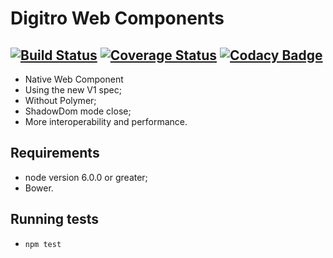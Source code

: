 # Digitro Web Components 
[![Build Status](https://travis-ci.org/Digitro/web-components.svg?branch=develop)](https://travis-ci.org/Digitro/web-components) [![Coverage Status](https://coveralls.io/repos/github/Digitro/web-components/badge.svg?branch=develop)](https://coveralls.io/github/Digitro/web-components?branch=develop) [![Codacy Badge](https://api.codacy.com/project/badge/Grade/ed90d864157340bfbbd570404ee0d685)](https://www.codacy.com/app/jhonatandarosa/web-components?utm_source=github.com&amp;utm_medium=referral&amp;utm_content=Digitro/web-components&amp;utm_campaign=Badge_Grade)
----
* Native Web Component
* Using the new V1 spec;
* Without Polymer;
* ShadowDom mode close;
* More interoperability and performance.

## Requirements
* node version 6.0.0 or greater;
* Bower.

## Running tests
* `npm test`
